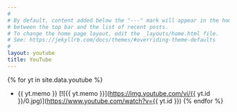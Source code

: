```yaml
---
#
# By default, content added below the "---" mark will appear in the home page
# between the top bar and the list of recent posts.
# To change the home page layout, edit the _layouts/home.html file.
# See: https://jekyllrb.com/docs/themes/#overriding-theme-defaults
#
layout: youtube
title: YouTube
---
```


{% for yt in site.data.youtube %}

- {{ yt.memo }}
  [![{{ yt.memo }}](https://img.youtube.com/vi/{{ yt.id }}/0.jpg)](https://www.youtube.com/watch?v={{ yt.id }})
  {% endfor %}
